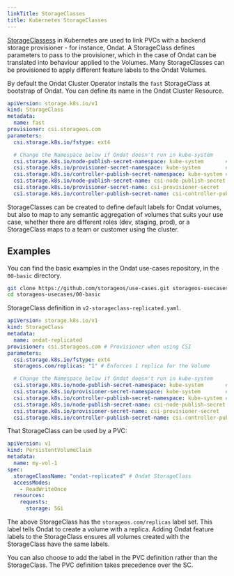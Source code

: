 ```yaml
---
linkTitle: StorageClasses
title: Kubernetes StorageClasses
---
```


[StorageClassess](https://kubernetes.io/docs/concepts/storage/storage-classes/)
in Kubernetes are used to link PVCs with a backend storage provisioner - for
instance, Ondat. A StorageClass defines parameters to pass to the
provisioner, which in the case of Ondat can be translated into behaviour
applied to the Volumes. Many StorageClasses can be provisioned to apply
different feature labels to the Ondat Volumes.

By default the Ondat Cluster Operator installs the `fast` StorageClass at
bootstrap of Ondat. You can define its name in the Ondat Cluster
Resource.

```yaml
apiVersion: storage.k8s.io/v1
kind: StorageClass
metadata:
  name: fast
provisioner: csi.storageos.com
parameters:
  csi.storage.k8s.io/fstype: ext4

  # Change the Namespace below if Ondat doesn't run in kube-system
  csi.storage.k8s.io/node-publish-secret-namespace: kube-system       # Namespace that runs Ondat Daemonset
  csi.storage.k8s.io/provisioner-secret-namespace: kube-system        # Namespace that runs Ondat Daemonset
  csi.storage.k8s.io/controller-publish-secret-namespace: kube-system # Namespace that runs Ondat Daemonset
  csi.storage.k8s.io/node-publish-secret-name: csi-node-publish-secret
  csi.storage.k8s.io/provisioner-secret-name: csi-provisioner-secret
  csi.storage.k8s.io/controller-publish-secret-name: csi-controller-publish-secret
```

StorageClasses can be created to define default labels for Ondat volumes,
but also to map to any semantic aggregation of volumes that suits your use
case, whether there are different roles (dev, staging, prod), or a
StorageClass maps to a team or customer using the cluster.

## Examples

You can find the basic examples in the Ondat use-cases repository, in
the `00-basic` directory.

```bash
git clone https://github.com/storageos/use-cases.git storageos-usecases
cd storageos-usecases/00-basic
```

StorageClass definition in `v2-storageclass-replicated.yaml`.

```yaml
apiVersion: storage.k8s.io/v1
kind: StorageClass
metadata:
  name: ondat-replicated
provisioner: csi.storageos.com # Provisioner when using CSI
parameters:
  csi.storage.k8s.io/fstype: ext4
  storageos.com/replicas: "1" # Enforces 1 replica for the Volume

  # Change the Namespace below if Ondat doesn't run in kube-system
  csi.storage.k8s.io/node-publish-secret-namespace: kube-system       # Namespace that runs Ondat Daemonset
  csi.storage.k8s.io/provisioner-secret-namespace: kube-system        # Namespace that runs Ondat Daemonset
  csi.storage.k8s.io/controller-publish-secret-namespace: kube-system # Namespace that runs Ondat Daemonset
  csi.storage.k8s.io/node-publish-secret-name: csi-node-publish-secret
  csi.storage.k8s.io/provisioner-secret-name: csi-provisioner-secret
  csi.storage.k8s.io/controller-publish-secret-name: csi-controller-publish-secret
```


That StorageClass can be used by a PVC:

```yaml
apiVersion: v1
kind: PersistentVolumeClaim
metadata:
  name: my-vol-1
spec:
  storageClassName: "ondat-replicated" # Ondat StorageClass
  accessModes:
    - ReadWriteOnce
  resources:
    requests:
      storage: 5Gi
```

The above StorageClass has the `storageos.com/replicas` label set. This
label tells Ondat to create a volume with a replica. Adding Ondat
feature labels to the StorageClass ensures all volumes created with the
StorageClass have the same labels.

You can also choose to add the label in the PVC definition rather than the
StorageClass. The PVC definition takes precedence over the SC.
